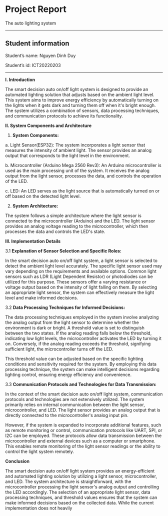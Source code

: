 # Project Report

The auto lighting system

---

## Student information

Student’s name: Nguyen Dinh Duy

Student’s id: ICT20220203

---

**I. Introduction**

The smart decision auto on/off light system is designed to provide an automated lighting solution that adjusts based on the ambient light level. This system aims to improve energy efficiency by automatically turning on the lights when it gets dark and turning them off when it's bright enough. The system utilizes a combination of sensors, data processing techniques, and communication protocols to achieve its functionality.

**II. System Components and Architecture**

1. **System Components:**

a. Light Sensor(ESP32): The system incorporates a light sensor that measures the intensity of ambient light. The sensor provides an analog output that corresponds to the light level in the environment.

b. Microcontroller (Arduino Mega 2560 Rev3): An Arduino microcontroller is used as the main processing unit of the system. It receives the analog output from the light sensor, processes the data, and controls the operation of the LED.

c. LED: An LED serves as the light source that is automatically turned on or off based on the detected light level.

2. **System Architecture:**

The system follows a simple architecture where the light sensor is connected to the microcontroller (Arduino) and the LED. The light sensor provides an analog voltage reading to the microcontroller, which then processes the data and controls the LED's state.

**III. Implementation Details**

3.1 **Explanation of Sensor Selection and Specific Roles:**

In the smart decision auto on/off light system, a light sensor is selected to detect the ambient light level accurately. The specific light sensor used may vary depending on the requirements and available options. Common light sensors such as LDR (Light Dependent Resistor) or photodiodes can be utilized for this purpose. These sensors offer a varying resistance or voltage output based on the intensity of light falling on them. By selecting an appropriate light sensor, the system can effectively measure the light level and make informed decisions.

3.2 **Data Processing Techniques for Informed Decisions:**

The data processing techniques employed in the system involve analyzing the analog output from the light sensor to determine whether the environment is dark or bright. A threshold value is set to distinguish between the two states. If the analog reading falls below the threshold, indicating low light levels, the microcontroller activates the LED by turning it on. Conversely, if the analog reading exceeds the threshold, signifying sufficient light, the microcontroller turns off the LED.

This threshold value can be adjusted based on the specific lighting conditions and sensitivity required for the system. By employing this data processing technique, the system can make intelligent decisions regarding lighting control, ensuring energy efficiency and convenience.

3.3 **Communication Protocols and Technologies for Data Transmission:**

In the context of the smart decision auto on/off light system, communication protocols and technologies are not extensively utilized. The system primarily relies on internal communication between the light sensor, microcontroller, and LED. The light sensor provides an analog output that is directly connected to the microcontroller's analog input pin.

However, if the system is expanded to incorporate additional features, such as remote monitoring or control, communication protocols like UART, SPI, or I2C can be employed. These protocols allow data transmission between the microcontroller and external devices such as a computer or smartphone. This enables remote monitoring of the light sensor readings or the ability to control the light system remotely.

**Conclusion**

The smart decision auto on/off light system provides an energy-efficient and automated lighting solution by utilizing a light sensor, microcontroller, and LED. The system architecture is straightforward, with the microcontroller processing the light sensor's analog output and controlling the LED accordingly. The selection of an appropriate light sensor, data processing techniques, and threshold values ensures that the system can make informed decisions based on the collected data. While the current implementation does not heavily